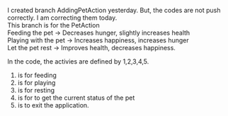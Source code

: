 I created branch AddingPetAction yesterday. But, the codes are not push correctly. I am correcting them today.<br/>
This branch is for the PetAction<br/>
Feeding the pet ->  Decreases hunger, slightly increases health <br/>
Playing with the pet -> Increases happiness, increases hunger <br/>
Let the pet rest -> Improves health, decreases happiness. <br/>

In the code, the activies are defined by 1,2,3,4,5. <br/>
1.  is for feeding <br/>
2.  is for playing <br/>
3. is for resting <br/>
4. is for to get the current status of the pet <br/>
5. is to exit the application.
